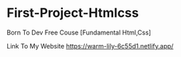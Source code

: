 # First-Project-Htmlcss
Born To Dev Free Couse [Fundamental Html,Css]

Link To My Website 
https://warm-lily-6c55d1.netlify.app/
